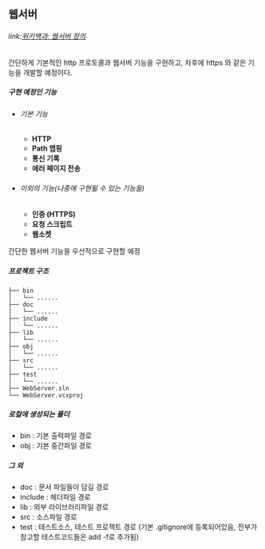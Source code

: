 ## 웹서버

###### link:[위키백과: 웹서버 정의]( https://ko.wikipedia.org/wiki/%EC%9B%B9_%EC%84%9C%EB%B2%84)

간단하게 기본적인 http 프로토콜과 웹서버 기능을 구현하고, 차후에 https 와 같은 기능을 개발할 예정이다.



##### 구현 예정인 기능
- ###### 기본 기능
  - **HTTP**
  - **Path 맵핑**
  - **통신 기록**
  - **에러 페이지 전송**
- ######  이외의 기능(나중에 구현될 수 있는 기능들)
  - **인증 (HTTPS)**
  - **요청 스크립트**
  - **웹소켓**

간단한 웹서버 기능을 우선적으로 구현할 예정


##### 프로젝트 구조

```
├── bin
│   └── ......
├── doc
│   └── ......
├── include
│   └── ......
├── lib
│   └── ......
├── obj
│   └── ......
├── src
│   └── ......
├── test
│   └── ......
├── WebServer.sln
└── WebServer.vcxproj
```

##### 로컬에 생성되는 폴더
- bin : 기본 출력파일 경로
- obj : 기본 중간파일 경로

##### 그 외
- doc : 문서 파일들이 담길 경로
- include : 헤더파일 경로
- lib : 외부 라이브러리파일 경로
- src : 소스파일 경로
- test : 테스트소스, 테스트 프로젝트 경로 (기본 .gitignore에 등록되어있음, 전부가 참고할 테스트코드들은 add -f로 추가됨)

